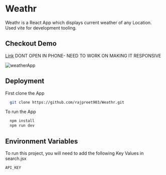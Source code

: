 
# Weathr

Weathr is a React App which displays current weather of any Location. Used vite for development tooling.

## Checkout Demo


[Link](https://weathr-react.netlify.app/)
DONT OPEN IN PHONE- NEED TO WORK ON MAKING IT RESPONSIVE

![weatherApp](https://github.com/rajpreet903/Weathr/assets/63117988/b66910df-991e-4e25-94de-3fcb879dc0e6)

## Deployment

First clone the App

```bash
  git clone https://github.com/rajpreet903/Weathr.git

```
To run the App 
```bash
  npm install
  npm run dev

```


## Environment Variables

To run this project, you will need to add the following Key Values in search.jsx

`API_KEY`


